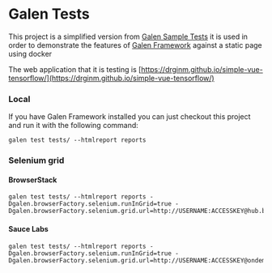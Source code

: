 Galen Tests
=====================================

This project is a simplified version from [Galen Sample Tests](https://github.com/galenframework/galen-sample-tests) it is used in order to demonstrate the features of [Galen Framework](http://galenframework.com) against a static page using docker

The web application that it is testing is [https://drginm.github.io/simple-vue-tensorflow/](https://drginm.github.io/simple-vue-tensorflow/)

### Local
If you have Galen Framework installed you can just checkout this project and run it with the following command:

```
galen test tests/ --htmlreport reports
```

### Selenium grid
#### BrowserStack

```
galen test tests/ --htmlreport reports -Dgalen.browserFactory.selenium.runInGrid=true -Dgalen.browserFactory.selenium.grid.url=http://USERNAME:ACCESSKEY@hub.browserstack.com/wd/hub
```

#### Sauce Labs

```
galen test tests/ --htmlreport reports -Dgalen.browserFactory.selenium.runInGrid=true -Dgalen.browserFactory.selenium.grid.url=http://USERNAME:ACCESSKEY@ondemand.saucelabs.com:80/wd/hub
```
